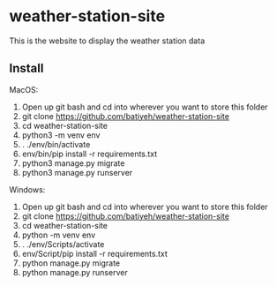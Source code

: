 # weather-station-site
This is the website to display the weather station data

## Install 
MacOS:

1. Open up git bash and cd into wherever you want to store this folder
2. git clone https://github.com/batiyeh/weather-station-site
3. cd weather-station-site
4. python3 -m venv env
5. . ./env/bin/activate
6. env/bin/pip install -r requirements.txt
7. python3 manage.py migrate
8. python3 manage.py runserver

Windows: 

1. Open up git bash and cd into wherever you want to store this folder
2. git clone https://github.com/batiyeh/weather-station-site
3. cd weather-station-site
4. python -m venv env
5. . ./env/Scripts/activate
6. env/Script/pip install -r requirements.txt
7. python manage.py migrate
8. python manage.py runserver

